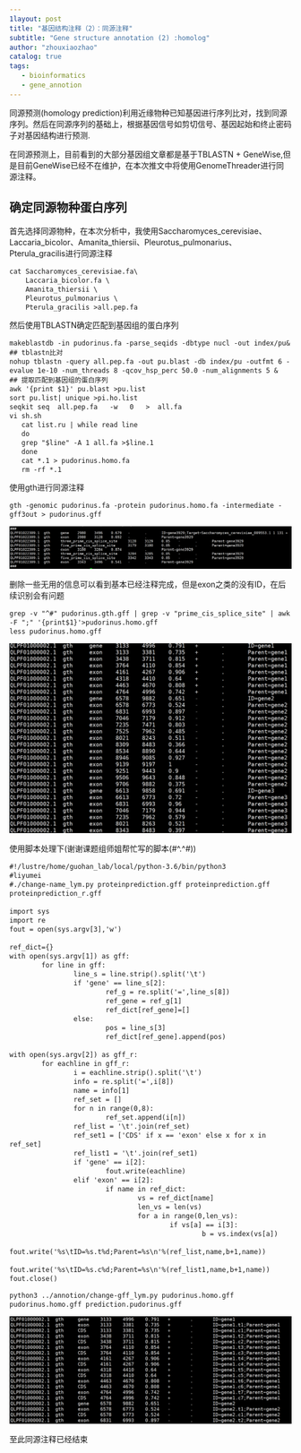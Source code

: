 ```yaml
---
1layout: post
title: "基因结构注释（2）：同源注释"
subtitle: "Gene structure annotation (2) :homolog"
author: "zhouxiaozhao"
catalog: true
tags:
   - bioinformatics
   - gene_annotion
---
```


同源预测(homology prediction)利用近缘物种已知基因进行序列比对，找到同源序列。然后在同源序列的基础上，根据基因信号如剪切信号、基因起始和终止密码子对基因结构进行预测.

在同源预测上，目前看到的大部分基因组文章都是基于TBLASTN + GeneWise,但是目前GeneWise已经不在维护，在本次推文中将使用GenomeThreader进行同源注释。

## 确定同源物种蛋白序列

首先选择同源物种，在本次分析中，我使用Saccharomyces_cerevisiae、Laccaria_bicolor、Amanita_thiersii、Pleurotus_pulmonarius、Pterula_gracilis进行同源注释

```
cat Saccharomyces_cerevisiae.fa\       
    Laccaria_bicolor.fa \
    Amanita_thiersii \
    Pleurotus_pulmonarius \
    Pterula_gracilis >all.pep.fa
```

然后使用TBLASTN确定匹配到基因组的蛋白序列

```
makeblastdb -in pudorinus.fa -parse_seqids -dbtype nucl -out index/pu&
## tblastn比对
nohup tblastn -query all.pep.fa -out pu.blast -db index/pu -outfmt 6 -evalue 1e-10 -num_threads 8 -qcov_hsp_perc 50.0 -num_alignments 5 &
## 提取匹配到基因组的蛋白序列
awk '{print $1}' pu.blast >pu.list
sort pu.list| unique >pi.ho.list
seqkit seq  all.pep.fa   -w   0   >  all.fa
vi sh.sh
   cat list.ru | while read line
   do
   grep "$line" -A 1 all.fa >$line.1
   done
   cat *.1 > pudorinus.homo.fa
   rm -rf *.1
```

使用gth进行同源注释

```
gth -genomic pudorinus.fa -protein pudorinus.homo.fa -intermediate -gff3out > pudorinus.gff

```

![image-20201209151007890](/img/posts/2020.11.21/image-20201209151007890.png)

删除一些无用的信息可以看到基本已经注释完成，但是exon之类的没有ID，在后续识别会有问题

```
grep -v "^#" pudorinus.gth.gff | grep -v "prime_cis_splice_site" | awk -F ";" '{print$1}'>pudorinus.homo.gff
less pudorinus.homo.gff
```

![image-20201209151032555](/img/posts/2020.11.21/image-20201209151032555.png)

使用脚本处理下(谢谢课题组师姐帮忙写的脚本(#^.^#))

```
#!/lustre/home/guohan_lab/local/python-3.6/bin/python3
#liyumei
#./change-name_lym.py proteinprediction.gff proteinprediction.gff proteinprediction_r.gff

import sys
import re
fout = open(sys.argv[3],'w')

ref_dict={}
with open(sys.argv[1]) as gff:
        for line in gff:
                line_s = line.strip().split('\t')
                if 'gene' == line_s[2]:
                        ref_g = re.split('=',line_s[8])
                        ref_gene = ref_g[1]
                        ref_dict[ref_gene]=[]
                else:
                        pos = line_s[3]
                        ref_dict[ref_gene].append(pos)

with open(sys.argv[2]) as gff_r:
        for eachline in gff_r:
                i = eachline.strip().split('\t')
                info = re.split('=',i[8])
                name = info[1]
                ref_set = []
                for n in range(0,8):
                        ref_set.append(i[n])
                ref_list = '\t'.join(ref_set)
                ref_set1 = ['CDS' if x == 'exon' else x for x in ref_set]
                ref_list1 = '\t'.join(ref_set1)
                if 'gene' == i[2]:
                        fout.write(eachline)
                elif 'exon' == i[2]:
                        if name in ref_dict:
                                vs = ref_dict[name]
                                len_vs = len(vs)
                                for a in range(0,len_vs):
                                        if vs[a] == i[3]:
                                                b = vs.index(vs[a])
                                                fout.write('%s\tID=%s.t%d;Parent=%s\n'%(ref_list,name,b+1,name))
                                                fout.write('%s\tID=%s.c%d;Parent=%s\n'%(ref_list1,name,b+1,name))
fout.close()

```

```
python3 ../annotion/change-gff_lym.py pudorinus.homo.gff pudorinus.homo.gff prediction.pudorinus.gff
```

![image-20201209151108664](/img/posts/2020.11.21/image-20201209151108664.png)

至此同源注释已经结束
